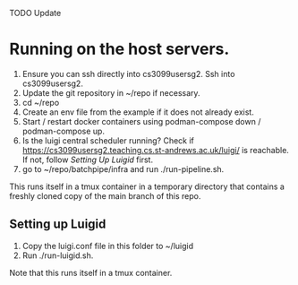 TODO Update

# Running on the host servers.

1. Ensure you can ssh directly into cs3099usersg2. Ssh into cs3099usersg2.
2. Update the git repository in ~/repo if necessary.
3. cd ~/repo
4. Create an env file from the example if it does not already exist. 
5. Start / restart docker containers using podman-compose down / podman-compose up.
6. Is the luigi central scheduler running? Check if https://cs3099usersg2.teaching.cs.st-andrews.ac.uk/luigi/ is reachable. If not, follow *Setting Up Luigid* first.
7. go to ~/repo/batchpipe/infra and run ./run-pipeline.sh. 

This runs itself in a tmux container in a temporary directory that contains a freshly cloned copy of the main branch of this repo.

## Setting up Luigid
 
1. Copy the luigi.conf file in this folder to ~/luigid
2. Run ./run-luigid.sh.

Note that this runs itself in a tmux container.
